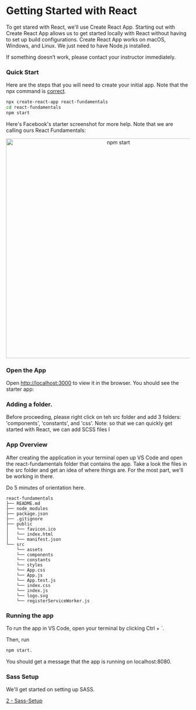 # Getting Started with React
To get stared with React, we'll use Create React App. Starting out with Create React App allows us to get started locally with React without having to set up build configurations. Create React App works on macOS, Windows, and Linux. We just need to have Node.js installed.

If something doesn’t work, please contact your instructor immediately.

### Quick Start
Here are the steps that you will need to create your initial app. Note that the npx command is [correct](https://medium.com/@maybekatz/introducing-npx-an-npm-package-runner-55f7d4bd282b).


```sh
npx create-react-app react-fundamentals
cd react-fundamentals
npm start
```

Here's Facebook's starter screenshot for more help. Note that we are calling ours React Fundamentals:
<p align='center'>
<img src='https://cdn.rawgit.com/facebookincubator/create-react-app/27b42ac/screencast.svg' width='600' alt='npm start'>
</p>

### Open the App
Open [http://localhost:3000](http://localhost:3000) to view it in the browser. You should see the starter app:

### Adding a folder.
Before proceeding, please right click on teh src folder and add 3 folders: 'components', 'constants', and 'css'. Note: so that we can quickly get started with React, we can add SCSS files l

### App Overview
After creating the application in your terminal open up VS Code and open the react-fundamentals folder that contains the app. Take a look the files in the src folder and get an idea of where things are. For the most part, we'll be working in there. <br />

Do 5 minutes of orientation here. 

```
react-fundamentals
├── README.md
├── node_modules
├── package.json
├── .gitignore
├── public
│   └── favicon.ico
│   └── index.html
│   └── manifest.json
└── src
    └── assets
    └── components
    └── constants
    └── styles
    └── App.css
    └── App.js
    └── App.test.js
    └── index.css
    └── index.js
    └── logo.svg
    └── registerServiceWorker.js
```

### Running the app

To run the app in VS Code, open your terminal by clicking Ctrl + `.

Then, run 
```sh
npm start.
```

You should get a message that the app is running on localhost:8080.



### Sass Setup
We'll get started on setting up SASS. 

[2 - Sass-Setup](2-Sass-Setup.md)








